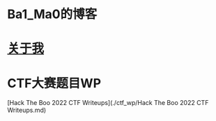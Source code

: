 # Ba1_Ma0的博客
# [关于我](./about/about_me.md) 
# CTF大赛题目WP
[Hack The Boo 2022 CTF Writeups](./ctf_wp/Hack The Boo 2022 CTF Writeups.md)

